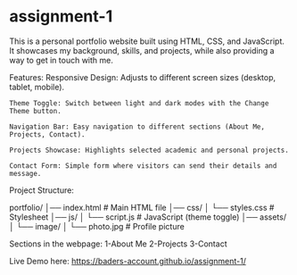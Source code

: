 # assignment-1

This is a personal portfolio website built using HTML, CSS, and JavaScript. It showcases my background, skills, and projects, while also providing a way to get in touch with me.


Features:
    Responsive Design: Adjusts to different screen sizes (desktop, tablet, mobile).

    Theme Toggle: Switch between light and dark modes with the Change Theme button.

    Navigation Bar: Easy navigation to different sections (About Me, Projects, Contact).

    Projects Showcase: Highlights selected academic and personal projects.

    Contact Form: Simple form where visitors can send their details and message.
    
    
Project Structure:

  portfolio/
│── index.html           # Main HTML file
│── css/
│   └── styles.css       # Stylesheet
│── js/
│   └── script.js        # JavaScript (theme toggle)
│── assets/
│   └── image/
│       └── photo.jpg    # Profile picture
  



Sections in the webpage:
    1-About Me
    2-Projects 
    3-Contact


 Live Demo here: https://baders-account.github.io/assignment-1/ 
